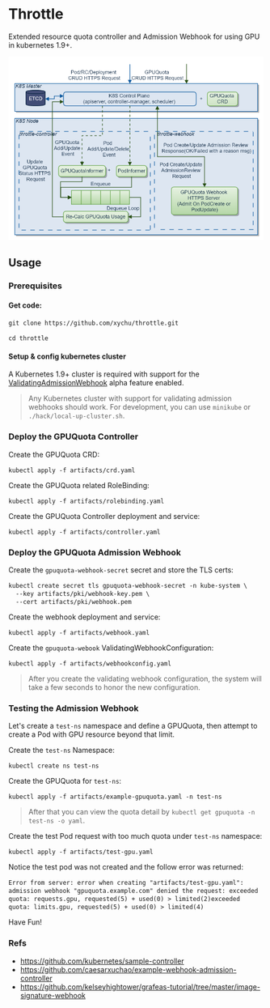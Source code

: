 # Throttle

Extended resource quota controller and Admission Webhook for using GPU in kubernetes 1.9+.

![throttle arch](/artifacts/img/throttle.png)

## Usage

### Prerequisites

#### Get code:

```
git clone https://github.com/xychu/throttle.git
```

```
cd throttle
```

#### Setup & config kubernetes cluster

A Kubernetes 1.9+ cluster is required with support for the [ValidatingAdmissionWebhook](https://kubernetes.io/docs/admin/admission-controllers/#validatingadmissionwebhook-alpha-in-18-beta-in-19) alpha feature enabled.

> Any Kubernetes cluster with support for validating admission webhooks should work. 
> For development, you can use `minikube` or `./hack/local-up-cluster.sh`.

### Deploy the GPUQuota Controller

Create the GPUQuota CRD:

```
kubectl apply -f artifacts/crd.yaml
```

Create the GPUQuota related RoleBinding:

```
kubectl apply -f artifacts/rolebinding.yaml
```

Create the GPUQuota Controller deployment and service:

```
kubectl apply -f artifacts/controller.yaml
```

### Deploy the GPUQuota Admission Webhook

Create the `gpuquota-webhook-secret` secret and store the TLS certs:

```
kubectl create secret tls gpuquota-webhook-secret -n kube-system \
  --key artifacts/pki/webhook-key.pem \
  --cert artifacts/pki/webhook.pem
```

Create the webhook deployment and service:

```
kubectl apply -f artifacts/webhook.yaml
```

Create the `gpuquota-webook` ValidatingWebhookConfiguration:

```
kubectl apply -f artifacts/webhookconfig.yaml
```

> After you create the validating webhook configuration, the system will take a few seconds to honor the new configuration.

### Testing the Admission Webhook

Let's create a `test-ns` namespace and define a GPUQuota, then attempt to create a Pod with GPU resource beyond that limit.

Create the `test-ns` Namespace:

```
kubectl create ns test-ns
```

Create the GPUQuota for `test-ns`:

```
kubectl apply -f artifacts/example-gpuquota.yaml -n test-ns
```

> After that you can view the quota detail by `kubectl get gpuquota -n test-ns -o yaml`.


Create the test Pod request with too much quota under `test-ns` namespace:

```
kubectl apply -f artifacts/test-gpu.yaml
```

Notice the test pod was not created and the follow error was returned: 

```
Error from server: error when creating "artifacts/test-gpu.yaml": admission webhook "gpuquota.example.com" denied the request: exceeded quota: requests.gpu, requested(5) + used(0) > limited(2)exceeded quota: limits.gpu, requested(5) + used(0) > limited(4)
```

Have Fun!


### Refs

- https://github.com/kubernetes/sample-controller
- https://github.com/caesarxuchao/example-webhook-admission-controller
- https://github.com/kelseyhightower/grafeas-tutorial/tree/master/image-signature-webhook

